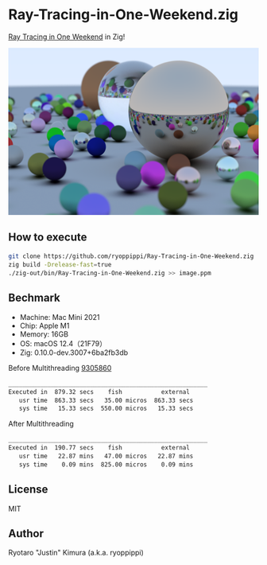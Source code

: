 # Ray-Tracing-in-One-Weekend.zig

[Ray Tracing in One Weekend](https://raytracing.github.io/books/RayTracingInOneWeekend.html) in Zig!

![final image](./image/png/image131.png)

## How to execute

```sh
git clone https://github.com/ryoppippi/Ray-Tracing-in-One-Weekend.zig
zig build -Drelease-fast=true
./zig-out/bin/Ray-Tracing-in-One-Weekend.zig >> image.ppm
```

## Bechmark

- Machine: Mac Mini 2021
- Chip: Apple M1
- Memory: 16GB
- OS: macOS 12.4（21F79）
- Zig: 0.10.0-dev.3007+6ba2fb3db

Before Multithreading [9305860](https://github.com/ryoppippi/Ray-Tracing-in-One-Weekend.zig/tree/week1.2)

```sh
________________________________________________________
Executed in  879.32 secs    fish           external
   usr time  863.33 secs   35.00 micros  863.33 secs
   sys time   15.33 secs  550.00 micros   15.33 secs
```

After Multithreading

```sh
________________________________________________________
Executed in  190.77 secs    fish           external
   usr time   22.87 mins   47.00 micros   22.87 mins
   sys time    0.09 mins  825.00 micros    0.09 mins
```

## License

MIT

## Author

Ryotaro "Justin" Kimura (a.k.a. ryoppippi)
